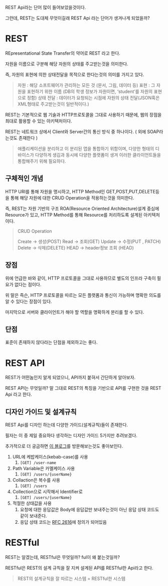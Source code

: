 REST Api라는 단어 많이 들어보았을것이다.

그런데, REST는 도대체 무엇이길래 REST Api 라는 단어가 생겨나게 되었을까?

# REST

REpresentational State Transfer의 약어로 REST 라고 한다.

자원을 이름으로 구분해 해당 자원의 상태를 주고받는것을 의미한다.

즉, 자원의 표현에 의한 상태전달을 목적으로 한다는것의 의미를 가지고 있다.

> 자원 : 해당 소프트웨어가 관리하는 모든 것 (문서, 그림, 데이터 등)
표현 : 그 자원을 표현하기 위한 이름 (DB의 학생 정보가 자원이면, ‘student’를 자원의 표현으로 정함)
상태 전달 : 데이터가 요청되는 시점에 자원의 상태 전달(JSON혹은 XML형태로 주고받는것이 일반적이다.)
> 

REST는 기본적으로 웹 기술과 HTTP프로토콜을 그대로 사용하기 때문에, 웹의 장점을 최대로 활용할 수 있는 아키텍처이다.

REST는 네트워크 상에서 Client와 Server간의 통신 방식 중 하나이다. ( 외에 SOAP라는것도 존재한다 )

>애플리케이션을 분리하고 이 분리된 앱을 통합하기 위함이며, 다양한 형태의 디바이스가 다양하게 생김과 동시에 다양한 플랫폼이 생겨 이러한 클라이언트들을 통합해주기 위해 필요하다.

## 구체적인 개념

HTTP URI를 통해 자원을 명시하고, HTTP Method인 GET,POST,PUT,DELETE등을 통해 해당 자원에 대한 CRUD Operation을 적용하는것을 의미한다.

즉, REST는 자원 기반의 구조 ROA(Resource Oriented Architecture)설계 중심에 Resource가 있고, HTTP Method를 통해 Resource를 처리하도록 설계된 아키텍처 이다.

>CRUD Operation
>
>Create → 생성(POST)
Read → 조회(GET)
Update → 수정(PUT , PATCH)
Delete → 삭제(DELETE)
HEAD → header정보 조회 (HEAD) 
> 

## 장점

위에 언급한 바와 같이, HTTP 프로토콜을 그대로 사용하므로 별도의 인프라 구축이 필요가 없다는 점이다.

위 말은 즉슨, HTTP 프로토콜을 따르는 모든 플랫폼과 통신이 가능하며 명확한 의도를 알 수 있다는 장점이 있다.

마지막으로 서버와 클라이언트가 해야 할 역할을 명확하게 분리를 할 수 있다.

## 단점

표준이 존재하지 않다라는 단점을 제외하고는 좋다.

# REST API

REST가 어떤놈인지 알게 되었으니, API까지 붙혀서 간단하게 알아보자.

REST API는 무엇일까? 말 그대로 REST의 특징을 기반으로 API를 구현한 것을 REST Api 라고 한다.

## 디자인 가이드 및 설계규칙

REST Api를 디자인 하는데 다양한 가이드(설계규칙)들이 존재한다.

필자는 이 중 제일 중요하다 생각하는 디자인 가이드 5가지만 추려보겠다.

추가적으로 더 궁금하면 [이 블로그](https://covenant.tistory.com/241)를 방문해보는것도 좋아보인다.

1. URL에 케밥케이스(kebab-case)를 사용
    1. `[GET] /user-name`
2. Path Variable은 카멜케이스 사용
    1. `[GET] /users/{userName}`
3. Collaction은 복수를 사용
    1. `[GET] /users`
4. Collection으로 시작해서 Identifier로
    1. `[GET] /users/{userName}`
5. 적절한 상태값을 사용
    1. 요청에 대한 응답값은 Body에 응답값만 보내주는것이 아닌 응답 상태 코드도 같이 보내준다.
    2. 응답 상태 코드는 [RFC 2616](https://datatracker.ietf.org/doc/html/rfc2616#section-10)에 정의가 되어있음

# RESTful

REST는 알겠는데, RESTful은 무엇일까? ful이 왜 붙는것일까?

RESTful은 REST의 설계 규칙을 잘 지켜 설계된 API를 RESTful한 Api라고 한다.

>REST의 설계규칙을 잘 따르는 시스템 = RESTful한 시스템
